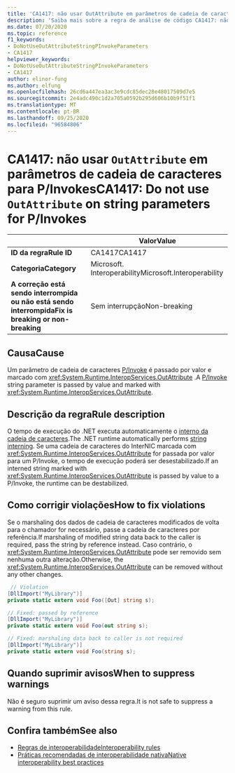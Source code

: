 ```yaml
---
title: 'CA1417: não usar OutAttribute em parâmetros de cadeia de caracteres para P/Invokes (análise de código)'
description: 'Saiba mais sobre a regra de análise de código CA1417: não use OutAttribute em parâmetros de cadeia de caracteres para P/Invokes'
ms.date: 07/20/2020
ms.topic: reference
f1_keywords:
- DoNotUseOutAttributeStringPInvokeParameters
- CA1417
helpviewer_keywords:
- DoNotUseOutAttributeStringPInvokeParameters
- CA1417
author: elinor-fung
ms.author: elfung
ms.openlocfilehash: 26cd6a447ea3ac3e9cdc85dec28e48017509d7e5
ms.sourcegitcommit: 2e4adc490c1d2a705a0592b295d606b10b9f51f1
ms.translationtype: MT
ms.contentlocale: pt-BR
ms.lasthandoff: 09/25/2020
ms.locfileid: "96584806"
---
```

# <a name="ca1417-do-not-use-outattribute-on-string-parameters-for-pinvokes"></a><span data-ttu-id="54c52-103">CA1417: não usar `OutAttribute` em parâmetros de cadeia de caracteres para P/Invokes</span><span class="sxs-lookup"><span data-stu-id="54c52-103">CA1417: Do not use `OutAttribute` on string parameters for P/Invokes</span></span>

| | <span data-ttu-id="54c52-104">Valor</span><span class="sxs-lookup"><span data-stu-id="54c52-104">Value</span></span> |
|-|-|
| <span data-ttu-id="54c52-105">**ID da regra**</span><span class="sxs-lookup"><span data-stu-id="54c52-105">**Rule ID**</span></span> |<span data-ttu-id="54c52-106">CA1417</span><span class="sxs-lookup"><span data-stu-id="54c52-106">CA1417</span></span>|
| <span data-ttu-id="54c52-107">**Categoria**</span><span class="sxs-lookup"><span data-stu-id="54c52-107">**Category**</span></span> |<span data-ttu-id="54c52-108">Microsoft. Interoperability</span><span class="sxs-lookup"><span data-stu-id="54c52-108">Microsoft.Interoperability</span></span>|
| <span data-ttu-id="54c52-109">**A correção está sendo interrompida ou não está sendo interrompida**</span><span class="sxs-lookup"><span data-stu-id="54c52-109">**Fix is breaking or non-breaking**</span></span> |<span data-ttu-id="54c52-110">Sem interrupção</span><span class="sxs-lookup"><span data-stu-id="54c52-110">Non-breaking</span></span>|

## <a name="cause"></a><span data-ttu-id="54c52-111">Causa</span><span class="sxs-lookup"><span data-stu-id="54c52-111">Cause</span></span>

<span data-ttu-id="54c52-112">Um parâmetro de cadeia de caracteres [P/Invoke](../../../standard/native-interop/pinvoke.md) é passado por valor e marcado com <xref:System.Runtime.InteropServices.OutAttribute> .</span><span class="sxs-lookup"><span data-stu-id="54c52-112">A [P/Invoke](../../../standard/native-interop/pinvoke.md) string parameter is passed by value and marked with <xref:System.Runtime.InteropServices.OutAttribute>.</span></span>

## <a name="rule-description"></a><span data-ttu-id="54c52-113">Descrição da regra</span><span class="sxs-lookup"><span data-stu-id="54c52-113">Rule description</span></span>

<span data-ttu-id="54c52-114">O tempo de execução do .NET executa automaticamente o [interno da cadeia de caracteres](/dotnet/api/system.string.intern#remarks).</span><span class="sxs-lookup"><span data-stu-id="54c52-114">The .NET runtime automatically performs [string interning](/dotnet/api/system.string.intern#remarks).</span></span> <span data-ttu-id="54c52-115">Se uma cadeia de caracteres do InterNIC marcada com <xref:System.Runtime.InteropServices.OutAttribute> for passada por valor para um P/Invoke, o tempo de execução poderá ser desestabilizado.</span><span class="sxs-lookup"><span data-stu-id="54c52-115">If an interned string marked with <xref:System.Runtime.InteropServices.OutAttribute> is passed by value to a P/Invoke, the runtime can be destabilized.</span></span>

## <a name="how-to-fix-violations"></a><span data-ttu-id="54c52-116">Como corrigir violações</span><span class="sxs-lookup"><span data-stu-id="54c52-116">How to fix violations</span></span>

<span data-ttu-id="54c52-117">Se o marshaling dos dados de cadeia de caracteres modificados de volta para o chamador for necessário, passe a cadeia de caracteres por referência.</span><span class="sxs-lookup"><span data-stu-id="54c52-117">If marshaling of modified string data back to the caller is required, pass the string by reference instead.</span></span> <span data-ttu-id="54c52-118">Caso contrário, o <xref:System.Runtime.InteropServices.OutAttribute> pode ser removido sem nenhuma outra alteração.</span><span class="sxs-lookup"><span data-stu-id="54c52-118">Otherwise, the <xref:System.Runtime.InteropServices.OutAttribute> can be removed without any other changes.</span></span>

```csharp
 // Violation
[DllImport("MyLibrary")]
private static extern void Foo([Out] string s);

// Fixed: passed by reference
[DllImport("MyLibrary")]
private static extern void Foo(out string s);

// Fixed: marshaling data back to caller is not required
[DllImport("MyLibrary")]
private static extern void Foo(string s);
```

## <a name="when-to-suppress-warnings"></a><span data-ttu-id="54c52-119">Quando suprimir avisos</span><span class="sxs-lookup"><span data-stu-id="54c52-119">When to suppress warnings</span></span>

<span data-ttu-id="54c52-120">Não é seguro suprimir um aviso dessa regra.</span><span class="sxs-lookup"><span data-stu-id="54c52-120">It is not safe to suppress a warning from this rule.</span></span>

## <a name="see-also"></a><span data-ttu-id="54c52-121">Confira também</span><span class="sxs-lookup"><span data-stu-id="54c52-121">See also</span></span>

- [<span data-ttu-id="54c52-122">Regras de interoperabilidade</span><span class="sxs-lookup"><span data-stu-id="54c52-122">Interoperability rules</span></span>](interoperability-warnings.md)
- [<span data-ttu-id="54c52-123">Práticas recomendadas de interoperabilidade nativa</span><span class="sxs-lookup"><span data-stu-id="54c52-123">Native interoperability best practices</span></span>](../../../standard/native-interop/best-practices.md)
